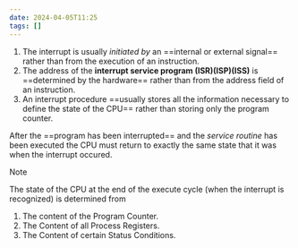 ```yaml
---
date: 2024-04-05T11:25
tags: []
---
```

1. The interrupt is usually *initiated by* an ==internal or external signal== rather than from the execution of an instruction.
2. The address of the **interrupt service program (ISR)(ISP)(ISS)** is ==determined by the hardware== rather than from the address field of an instruction.
3. An interrupt procedure ==usually stores all the information necessary to define the state of the CPU== rather than storing only the program counter.

After the ==program has been interrupted== and the *service routine* has been executed the CPU must return to exactly the same state that it was when the interrupt occured.

>[!Note]
>The state of the CPU at the end of the execute cycle (when the interrupt is recognized) is determined from
>1. The content of the Program Counter.
>2. The Content of all Process Registers.
>3. The Content of certain Status Conditions.
